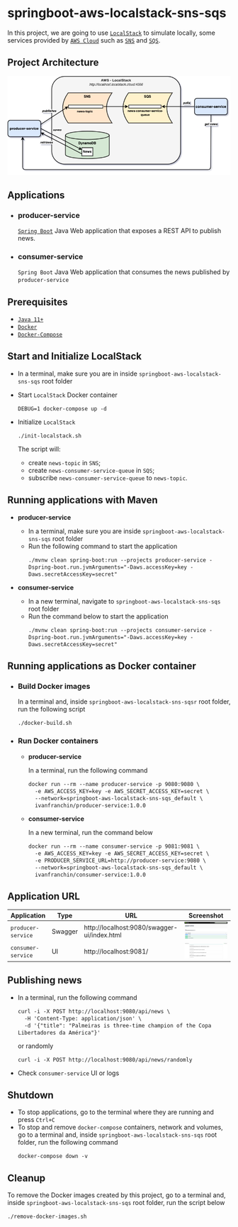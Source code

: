 # springboot-aws-localstack-sns-sqs

In this project, we are going to use [`LocalStack`](https://localstack.cloud/) to simulate locally, some services provided by [`AWS Cloud`](https://aws.amazon.com/) such as [`SNS`](https://aws.amazon.com/sns/) and [`SQS`](https://aws.amazon.com/sqs/).

## Project Architecture

![project-diagram](documentation/project-diagram.png)

## Applications

- ### producer-service

  [`Spring Boot`](https://docs.spring.io/spring-boot/docs/current/reference/htmlsingle/) Java Web application that exposes a REST API to publish news.

- ### consumer-service

  `Spring Boot` Java Web application that consumes the news published by `producer-service`

## Prerequisites

- [`Java 11+`](https://www.oracle.com/java/technologies/downloads/#java11)
- [`Docker`](https://www.docker.com/)
- [`Docker-Compose`](https://docs.docker.com/compose/install/)

## Start and Initialize LocalStack

- In a terminal, make sure you are in inside `springboot-aws-localstack-sns-sqs` root folder

- Start `LocalStack` Docker container
  ```
  DEBUG=1 docker-compose up -d
  ```

- Initialize `LocalStack`
  ```
  ./init-localstack.sh
  ```
  The script will:
    - create `news-topic` in `SNS`;
    - create `news-consumer-service-queue` in `SQS`;
    - subscribe `news-consumer-service-queue` to `news-topic`.

## Running applications with Maven

- **producer-service**

  - In a terminal, make sure you are inside `springboot-aws-localstack-sns-sqs` root folder
  - Run the following command to start the application
    ```
    ./mvnw clean spring-boot:run --projects producer-service -Dspring-boot.run.jvmArguments="-Daws.accessKey=key -Daws.secretAccessKey=secret"
    ```

- **consumer-service**

  - In a new terminal, navigate to `springboot-aws-localstack-sns-sqs` root folder
  - Run the command below to start the application
    ```
    ./mvnw clean spring-boot:run --projects consumer-service -Dspring-boot.run.jvmArguments="-Daws.accessKey=key -Daws.secretAccessKey=secret"
    ```

## Running applications as Docker container

- ### Build Docker images

  In a terminal and, inside `springboot-aws-localstack-sns-sqsr` root folder, run the following script
  ```
  ./docker-build.sh
  ```

- ### Run Docker containers

  - **producer-service**
    
    In a terminal, run the following command
    ```
    docker run --rm --name producer-service -p 9080:9080 \
      -e AWS_ACCESS_KEY=key -e AWS_SECRET_ACCESS_KEY=secret \
      --network=springboot-aws-localstack-sns-sqs_default \
      ivanfranchin/producer-service:1.0.0
    ```

  - **consumer-service**

    In a new terminal, run the command below
    ```
    docker run --rm --name consumer-service -p 9081:9081 \
      -e AWS_ACCESS_KEY=key -e AWS_SECRET_ACCESS_KEY=secret \
      -e PRODUCER_SERVICE_URL=http://producer-service:9080 \
      --network=springboot-aws-localstack-sns-sqs_default \
      ivanfranchin/consumer-service:1.0.0
    ```

## Application URL

| Application        | Type    | URL                                         | Screenshot                                              |
|--------------------|---------|---------------------------------------------|---------------------------------------------------------|
| `producer-service` | Swagger | http://localhost:9080/swagger-ui/index.html | ![swagger](documentation/producer-service-swagger.jpeg) |
| `consumer-service` | UI      | http://localhost:9081/                      | ![swagger](documentation/consumer-service-ui.jpeg)      |

## Publishing news

- In a terminal, run the following command
  ```
  curl -i -X POST http://localhost:9080/api/news \
    -H 'Content-Type: application/json' \
    -d '{"title": "Palmeiras is three-time champion of the Copa Libertadores da América"}'
  ```
  
  or randomly
  ```
  curl -i -X POST http://localhost:9080/api/news/randomly
  ```

- Check `consumer-service` UI or logs

## Shutdown

- To stop applications, go to the terminal where they are running and press `Ctrl+C`
- To stop and remove `docker-compose` containers, network and volumes, go to a terminal and, inside `springboot-aws-localstack-sns-sqs` root folder, run the following command
  ```
  docker-compose down -v
  ```

## Cleanup

To remove the Docker images created by this project, go to a terminal and, inside `springboot-aws-localstack-sns-sqs` root folder, run the script below
```
./remove-docker-images.sh
```
